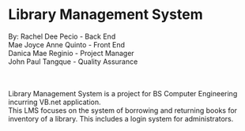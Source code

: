 # Library Management System

By:
Rachel Dee Pecio - Back End <br>
Mae Joyce Anne Quinto - Front End <br>
Danica Mae Reginio - Project Manager <br>
John Paul Tangque - Quality Assurance <br>

<br><br>
Library Management System is a project for BS Computer Engineering incurring VB.net application.<br>
This LMS focuses on the system of borrowing and returning books for inventory of a library. This includes a login system for administrators.

